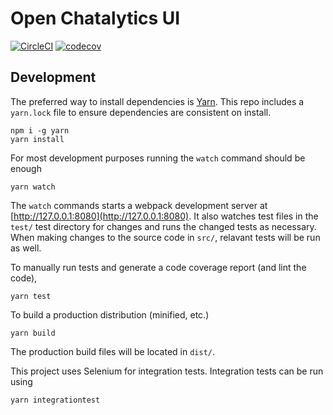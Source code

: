# Open Chatalytics UI

[![CircleCI](https://circleci.com/gh/openchatalytics/openchatalyticsui.svg?style=shield&circle-token=:circle-ci-badge-token)](https://circleci.com/gh/openchatalytics/openchatalyticsui/tree/master)
[![codecov](https://codecov.io/gh/openchatalytics/openchatalyticsui/branch/master/graph/badge.svg)](https://codecov.io/gh/openchatalytics/openchatalyticsui)

## Development

The preferred way to install dependencies is [Yarn](https://github.com/yarnpkg/yarn).  This repo
includes a `yarn.lock` file to ensure dependencies are consistent on install.

```
npm i -g yarn
yarn install
```

For most development purposes running the `watch` command should be enough

```
yarn watch
```

The `watch` commands starts a webpack development server at
[http://127.0.0.1:8080](http://127.0.0.1:8080).  It also watches test files in the `test/` test
directory for changes and runs the changed tests as necessary.  When making changes to the source
code in `src/`, relavant tests will be run as well.

To manually run tests and generate a code coverage report (and lint the code),

```
yarn test
```

To build a production distribution (minified, etc.)

```
yarn build
```

The production build files will be located in `dist/`.

This project uses Selenium for integration tests.  Integration tests can be run using

```
yarn integrationtest
```